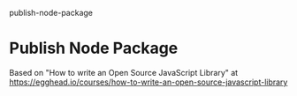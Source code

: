 publish-node-package
# Publish Node Package

Based on "How to write an Open Source JavaScript Library" at https://egghead.io/courses/how-to-write-an-open-source-javascript-library

